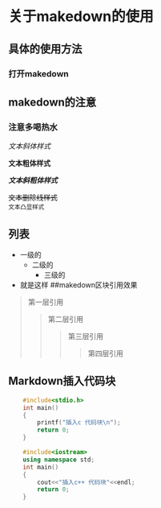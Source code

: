 # 关于makedown的使用

## 具体的使用方法

### 打开makedown

## makedown的注意

### 注意多喝热水

*文本斜体样式*

**文本粗体样式**

***文本斜粗体样式***

~~文本删除线样式~~</br>
`文本凸显样式`</br>
## 列表
* 一级的
	* 二级的
		* 三级的
* 就是这样
##makedown区块引用效果
>第一层引用
>>第二层引用
>>>第三层引用
>>>>第四层引用
## Markdown插入代码块
```c
	#include<stdio.h>
	int main()
	{
		printf("插入c 代码块\n");
		return 0;
	}
```
```cpp
	#include<iostream>
	using namespace std;
	int main()
	{
		cout<<"插入c++ 代码块"<<endl;
		return 0;
	}
```
